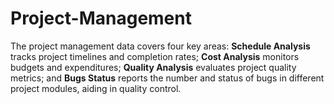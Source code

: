# Project-Management
The project management data covers four key areas: **Schedule Analysis** tracks project timelines and completion rates; **Cost Analysis** monitors budgets and expenditures; **Quality Analysis** evaluates project quality metrics; and **Bugs Status** reports the number and status of bugs in different project modules, aiding in quality control.
